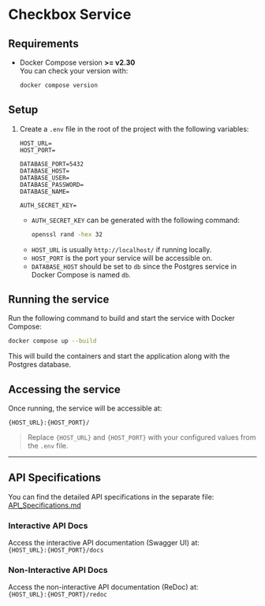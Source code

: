 # Checkbox Service

## Requirements

- Docker Compose version **>= v2.30**  
  You can check your version with:
  ```bash
  docker compose version
  ```

## Setup

1. Create a `.env` file in the root of the project with the following variables:

   ```env
   HOST_URL=
   HOST_PORT=

   DATABASE_PORT=5432
   DATABASE_HOST=
   DATABASE_USER=
   DATABASE_PASSWORD=
   DATABASE_NAME=

   AUTH_SECRET_KEY=
   ```

   - `AUTH_SECRET_KEY` can be generated with the following command:  
     ```bash
     openssl rand -hex 32
     ```
   - `HOST_URL` is usually `http://localhost/` if running locally.
   - `HOST_PORT` is the port your service will be accessible on.
   - `DATABASE_HOST` should be set to `db` since the Postgres service in Docker Compose is named `db`.

## Running the service

Run the following command to build and start the service with Docker Compose:

```bash
docker compose up --build
```

This will build the containers and start the application along with the Postgres database.

## Accessing the service

Once running, the service will be accessible at:

```
{HOST_URL}:{HOST_PORT}/
```
> Replace `{HOST_URL}` and `{HOST_PORT}` with your configured values from the `.env` file.

---
## API Specifications

You can find the detailed API specifications in the separate file:  
[API_Specifications.md](API_Specifications.md)

### Interactive API Docs

Access the interactive API documentation (Swagger UI) at:  
`{HOST_URL}:{HOST_PORT}/docs`

### Non-Interactive API Docs

Access the non-interactive API documentation (ReDoc) at:  
`{HOST_URL}:{HOST_PORT}/redoc`
